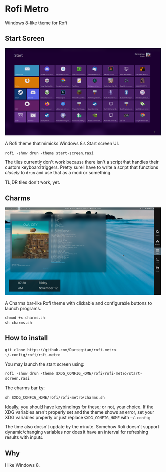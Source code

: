# Rofi Metro
Windows 8-like theme for Rofi

## Start Screen
![Screenshot of Rofi mimicking Windows 8's Start Screen](screenshot1.png?raw=true "Start Screen")

A Rofi theme that mimicks Windows 8's Start screen UI.

```
rofi -show drun -theme start-screen.rasi
```

The tiles currently don't work because there isn't a script that handles their custom keyboard triggers. Pretty sure I have to write a script that functions *closely* to `drun` and use that as a modi or something.

TL;DR tiles don't work, yet.

## Charms

![Screenshot of Rofi with the Charms-like bar open](screenshot2.png?raw=true "Charms bar")

A Charms bar-like Rofi theme with clickable and configurable buttons to launch programs.

```
chmod +x charms.sh
sh charms.sh
```

## How to install
```
git clone https://github.com/Dartegnian/rofi-metro ~/.config/rofi/rofi-metro
```

You may launch the start screen using:
```
rofi -show drun -theme $XDG_CONFIG_HOME/rofi/rofi-metro/start-screen.rasi
```

The charms bar by:
```
sh $XDG_CONFIG_HOME/rofi/rofi-metro/charms.sh
```

Ideally, you should have keybindings for these; or not, your choice. If the XDG variables aren't properly set and the theme shows an error, set your XDG variables properly or just replace `$XDG_CONFIG_HOME` with `~/.config`

The time also doesn't update by the minute. Somehow Rofi doesn't support dynamic/changing variables nor does it have an interval for refreshing results with inputs.

## Why
I like Windows 8.
